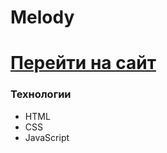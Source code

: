 # Melody

# [Перейти на сайт](https://dramat1st.github.io/Melody/)

### Технологии
- HTML
- CSS
- JavaScript

